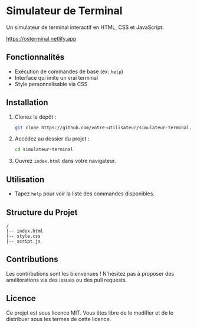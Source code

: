 # Simulateur de Terminal

Un simulateur de terminal interactif en HTML, CSS et JavaScript.

https://osterminal.netlify.app

## Fonctionnalités

- Exécution de commandes de base (ex: `help`)
- Interface qui imite un vrai terminal
- Style personnalisable via CSS

## Installation

1. Clonez le dépôt :
   ```bash
   git clone https://github.com/votre-utilisateur/simulateur-terminal.git
   ```
2. Accédez au dossier du projet :
   ```bash
   cd simulateur-terminal
   ```
3. Ouvrez `index.html` dans votre navigateur.

## Utilisation

- Tapez `help` pour voir la liste des commandes disponibles.

## Structure du Projet

```
/
|-- index.html   
|-- style.css    
|-- script.js    
```

## Contributions

Les contributions sont les bienvenues ! N'hésitez pas à proposer des améliorations via des issues ou des pull requests.

## Licence

Ce projet est sous licence MIT. Vous êtes libre de le modifier et de le distribuer sous les termes de cette licence.

